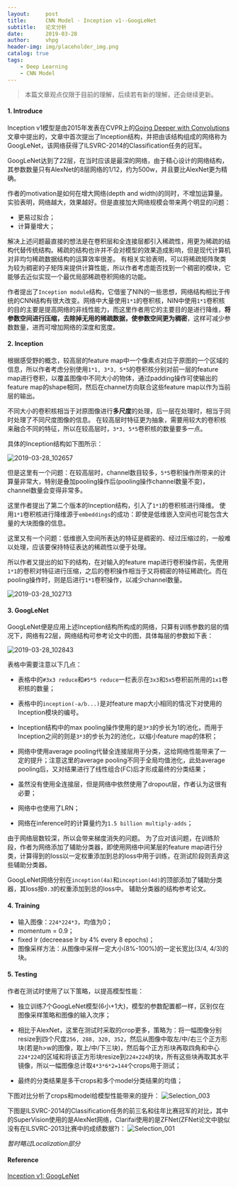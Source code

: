 ```yaml
---
layout:     post
title:      CNN Model - Inception v1--GoogLeNet
subtitle:   论文分析
date:       2019-03-28
author:     vhpg
header-img: img/placeholder_img.png
catalog: true
tags:
    - Deep Learning
    - CNN Model
---
```

> 本篇文章观点仅限于目前的理解，后续若有新的理解，还会继续更新。

#### 1. Introduce
  Inception v1模型是由2015年发表在CVPR上的[Going Deeper with Convolutions](https://www.cs.unc.edu/~wliu/papers/GoogLeNet.pdf)文章中提出的，文章中首次提出了Inception结构，并把由该结构组成的网络称为GoogLeNet，该网络获得了ILSVRC-2014的Classification任务的冠军。

  GoogLeNet达到了22层，在当时应该是最深的网络，由于精心设计的网络结构，其参数数量只有AlexNet的8层网络的1/12，约为500w，并且要比AlexNet更为精确。

  作者的motivation是如何在增大网络(depth and width)的同时，不增加运算量。
  实验表明，网络越大，效果越好。但是直接加大网络规模会带来两个明显的问题：
  * 更易过拟合；
  * 计算量增大；

  解决上述问题最直接的想法是在卷积层和全连接层都引入稀疏性，用更为稀疏的结构代替传统结构。稀疏的结构也许并不会对模型的效果造成影响，但是现代计算机对非均匀稀疏数据结构的运算效率很差。
  有相关实验表明，可以将稀疏矩阵聚类为较为稠密的子矩阵来提供计算性能，所以作者考虑能否找到一个稠密的模块，它能够去近似实现一个最优局部稀疏卷积网络的功能。

  作者提出了`Inception module`结构，它借鉴了NIN的一些思想，网络结构相比于传统的CNN结构有很大改变。网络中大量使用`1*1`的卷积核，NIN中使用`1*1`卷积核的目的主要是提高网络的非线性能力，而这里作者用它的主要目的是进行降维，**将参数空间进行压缩，去除掉无用的稀疏数据，使参数空间更为稠密**，这样可减少参数数量，进而可增加网络的深度和宽度。

#### 2. Inception
  根据感受野的概念，较高层的feature map中一个像素点对应于原图的一个区域的信息，所以作者考虑分别使用`1*1, 3*3, 5*5`的卷积核分别对前一层的feature map进行卷积，以覆盖图像中不同大小的物体，通过padding操作可使输出的feature map的shape相同，然后在channel方向联合这些feature map以作为当前层的输出。

  不同大小的卷积核相当于对原图像进行**多尺度**的处理，后一层在处理时，相当于同时处理了不同尺度图像的信息。
  在较高层时特征更为抽象，需要用较大的卷积核来融合不同的特征，所以在较高层时，`3*3, 5*5`卷积核的数量要多一点。

  具体的Inception结构如下图所示：

  ![2019-03-28_102657](/assets/2019-03-28_102657.png)

  但是这里有一个问题：在较高层时，channel数目较多，`5*5`卷积操作所带来的计算量非常大，特别是叠加pooling操作后(pooling操作channel数量不变)，channel数量会变得非常多。

  这里作者提出了第二个版本的Inception结构，引入了`1*1`的卷积核进行降维。
  使用`1*1`卷积核进行降维源于`embeddings`的成功：即使是低维嵌入空间也可能包含大量的大块图像的信息。

  这里又有一个问题：低维嵌入空间所表达的特征是稠密的、经过压缩过的，一般难以处理，应该要保持特征表达的稀疏性以便于处理。

  所以作者又提出的如下的结构，在对输入的feature map进行卷积操作前，先使用`1*1`的卷积对特征进行压缩，之后的卷积操作相当于又将稠密的特征稀疏化。而在pooling操作时，则是后进行`1*1`卷积操作，以减少channel数量。

  ![2019-03-28_102713](/assets/2019-03-28_102713.png)

#### 3. GoogLeNet
  GoogLeNet便是应用上述Inception结构所构成的网络，只算有训练参数的层的情况下，网络有22层，网络结构可参考论文中的图，具体每层的参数如下表：

  ![2019-03-28_102843](/assets/2019-03-28_102843.png)

  表格中需要注意以下几点：

  * 表格中的`#3x3 reduce`和`#5*5 reduce`一栏表示在`3x3`和`5x5`卷积前所用的`1x1`卷积核的数量；

  * 表格中的`inception(-a/b...)`是对feature map大小相同的情况下对使用的Inception模块的编号。

  * Inception结构中的max pooling操作使用的是`3*3`的步长为1的池化，而用于Inception之间的则是`3*3`的步长为2的池化，以缩小feature map的体积；

  * 网络中使用average pooling代替全连接层用于分类，这给网络性能带来了一定的提升；注意这里的average pooling不同于全局均值池化，此处average pooling后，又对结果进行了线性组合(FC)后才形成最终的分类结果；

  * 虽然没有使用全连接层，但是网络中依然使用了dropout层，作者认为这很有必要；

  * 网络中也使用了LRN；

  * 网络在inference时的计算量约为`1.5 billion multiply-adds`；

  由于网络层数较深，所以会带来梯度消失的问题。
  为了应对该问题，在训练阶段，作者为网络添加了辅助分类器，即使用网络中间某层的feature map进行分类，计算得到的loss以一定权重添加到总的loss中用于训练，在测试阶段则丢弃这些辅助分类器。

  GoogLeNet网络分别在`inception(4a)`和`inception(4d)`的顶部添加了辅助分类器，其loss按`0.3`的权重添加到总的loss中。
  辅助分类器的结构参考论文。


#### 4. Training
  * 输入图像：`224*224*3`，均值为0；
  * momentum = 0.9；
  * fixed lr (decreease lr by 4% every 8 epochs)；
  * 图像采样方法：从图像中采样一定大小(8%-100%)的一定长宽比(3/4, 4/3)的块。

#### 5. Testing
  作者在测试时使用了以下策略，以提高模型性能：
  * 独立训练7个GoogLeNet模型(6小+1大)，模型的参数配置都一样，区别仅在图像采样策略和图像的输入次序；

  * 相比于AlexNet，这里在测试时采取的crop更多，策略为：将一幅图像分别resize到四个尺度`256, 288, 320, 352`，然后从图像中取左/中/右三个正方形块(若是h>w的图像，取上/中/下三块)，然后每个正方形块再取四角和中心`224*224`的区域和将该正方形块resize到`224×224`的块，所有这些块再取其水平镜像，所以一幅图像总计取`4*3*6*2=144`个crops用于测试；

  * 最终的分类结果是多干crops和多个model分类结果的均值；

  下图对比分析了crops和model给模型性能带来的提升：
  ![Selection_003](/assets/Selection_003_4zuywb8bl.png)

  下图是ILSVRC-2014的Classification任务的前三名和往年比赛冠军的对比，其中的SuperVision使用的是AlexNet网络，Clarifai使用的是ZFNet(ZFNet论文中貌似没有在ILSVRC-2013比赛中的成绩数据?)：
  ![Selection_001](/assets/Selection_001_jo693tilt.png)

  *暂时略过Localization部分*

#### Reference
[Inception v1: GoogLeNet](https://www.cs.unc.edu/~wliu/papers/GoogLeNet.pdf)
